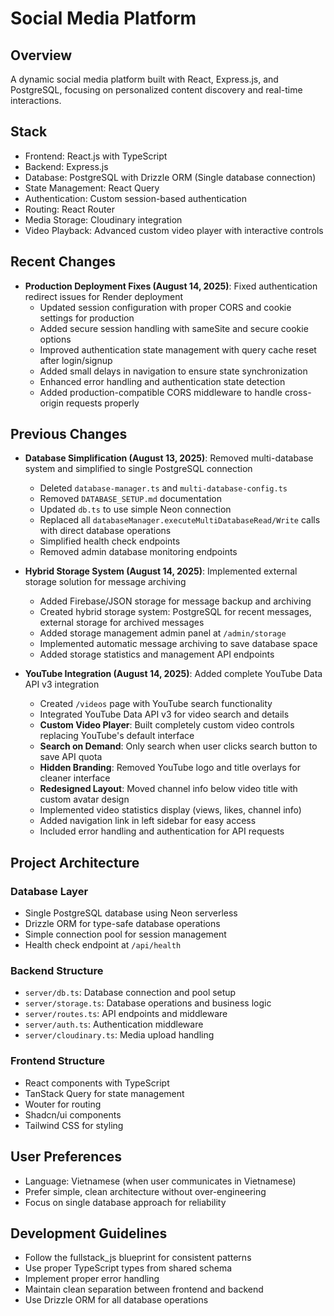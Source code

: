 # Social Media Platform

## Overview
A dynamic social media platform built with React, Express.js, and PostgreSQL, focusing on personalized content discovery and real-time interactions.

## Stack
- Frontend: React.js with TypeScript
- Backend: Express.js
- Database: PostgreSQL with Drizzle ORM (Single database connection)
- State Management: React Query
- Authentication: Custom session-based authentication
- Routing: React Router
- Media Storage: Cloudinary integration
- Video Playback: Advanced custom video player with interactive controls

## Recent Changes
- **Production Deployment Fixes (August 14, 2025)**: Fixed authentication redirect issues for Render deployment
  - Updated session configuration with proper CORS and cookie settings for production
  - Added secure session handling with sameSite and secure cookie options
  - Improved authentication state management with query cache reset after login/signup
  - Added small delays in navigation to ensure state synchronization 
  - Enhanced error handling and authentication state detection
  - Added production-compatible CORS middleware to handle cross-origin requests properly

## Previous Changes
- **Database Simplification (August 13, 2025)**: Removed multi-database system and simplified to single PostgreSQL connection
  - Deleted `database-manager.ts` and `multi-database-config.ts`
  - Removed `DATABASE_SETUP.md` documentation
  - Updated `db.ts` to use simple Neon connection
  - Replaced all `databaseManager.executeMultiDatabaseRead/Write` calls with direct database operations
  - Simplified health check endpoints
  - Removed admin database monitoring endpoints

- **Hybrid Storage System (August 14, 2025)**: Implemented external storage solution for message archiving
  - Added Firebase/JSON storage for message backup and archiving
  - Created hybrid storage system: PostgreSQL for recent messages, external storage for archived messages
  - Added storage management admin panel at `/admin/storage`
  - Implemented automatic message archiving to save database space
  - Added storage statistics and management API endpoints

- **YouTube Integration (August 14, 2025)**: Added complete YouTube Data API v3 integration
  - Created `/videos` page with YouTube search functionality
  - Integrated YouTube Data API v3 for video search and details
  - **Custom Video Player**: Built completely custom video controls replacing YouTube's default interface
  - **Search on Demand**: Only search when user clicks search button to save API quota
  - **Hidden Branding**: Removed YouTube logo and title overlays for cleaner interface
  - **Redesigned Layout**: Moved channel info below video title with custom avatar design
  - Implemented video statistics display (views, likes, channel info)
  - Added navigation link in left sidebar for easy access
  - Included error handling and authentication for API requests

## Project Architecture
### Database Layer
- Single PostgreSQL database using Neon serverless
- Drizzle ORM for type-safe database operations
- Simple connection pool for session management
- Health check endpoint at `/api/health`

### Backend Structure
- `server/db.ts`: Database connection and pool setup
- `server/storage.ts`: Database operations and business logic
- `server/routes.ts`: API endpoints and middleware
- `server/auth.ts`: Authentication middleware
- `server/cloudinary.ts`: Media upload handling

### Frontend Structure
- React components with TypeScript
- TanStack Query for state management
- Wouter for routing
- Shadcn/ui components
- Tailwind CSS for styling

## User Preferences
- Language: Vietnamese (when user communicates in Vietnamese)
- Prefer simple, clean architecture without over-engineering
- Focus on single database approach for reliability

## Development Guidelines
- Follow the fullstack_js blueprint for consistent patterns
- Use proper TypeScript types from shared schema
- Implement proper error handling
- Maintain clean separation between frontend and backend
- Use Drizzle ORM for all database operations